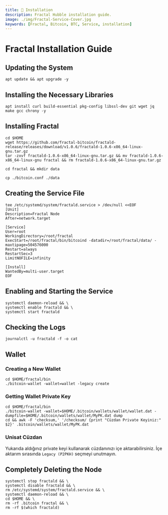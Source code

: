 ```yaml
---
title: 💾 Installation
description: Fractal Hubble installation guide.
image: ./img/Fractal-Service-Cover.jpg
keywords: [Fractal, Bitcoin, BTC, Service, installation]
---
```


# Fractal Installation Guide

## Updating the System
```shell
apt update && apt upgrade -y
```

## Installing the Necessary Libraries
```shell
apt install curl build-essential pkg-config libssl-dev git wget jq make gcc chrony -y
```

## Installing Fractal
```shell
cd $HOME
wget https://github.com/fractal-bitcoin/fractald-release/releases/download/v1.0.6/fractald-1.0.6-x86_64-linux-gnu.tar.gz
tar -zxvf fractald-1.0.6-x86_64-linux-gnu.tar.gz && mv fractald-1.0.6-x86_64-linux-gnu fractal && rm fractald-1.0.6-x86_64-linux-gnu.tar.gz
```
```shell
cd fractal && mkdir data
```

```shell
cp ./bitcoin.conf ./data
```

## Creating the Service File
```shell
tee /etc/systemd/system/fractald.service > /dev/null <<EOF
[Unit]
Description=Fractal Node
After=network.target

[Service]
User=root
WorkingDirectory=/root/fractal
ExecStart=/root/fractal/bin/bitcoind -datadir=/root/fractal/data/ -maxtipage=504576000
Restart=always
RestartSec=3
LimitNOFILE=infinity

[Install]
WantedBy=multi-user.target
EOF
```

## Enabling and Starting the Service
```shell
systemctl daemon-reload && \
systemctl enable fractald && \
systemctl start fractald
```

## Checking the Logs
```shell
journalctl -u fractald -f -o cat
```

## Wallet

### Creating a New Wallet
```shell
cd $HOME/fractal/bin
./bitcoin-wallet -wallet=wallet -legacy create
```

### Getting Wallet Private Key
```shell
cd $HOME/fractal/bin
./bitcoin-wallet -wallet=$HOME/.bitcoin/wallets/wallet/wallet.dat -dumpfile=$HOME/.bitcoin/wallets/wallet/MyPK.dat dump
cd && awk -F 'checksum,' '/checksum/ {print "Cüzdan Private Keyiniz:" $2}' .bitcoin/wallets/wallet/MyPK.dat
```

### Unisat Cüzdan

Yukarıda aldığınız private keyi kullanarak cüzdanınızı içe aktarabilirsiniz. İçe aktarım sırasında `Legacy (P2PKH)` seçmeyi unutmayın.

## Completely Deleting the Node
```shell
systemctl stop fractald && \
systemctl disable fractald && \
rm /etc/systemd/system/fractald.service && \
systemctl daemon-reload && \
cd $HOME && \
rm -rf .bitcoin fractal && \
rm -rf $(which fractald)
```
